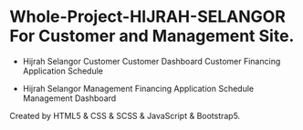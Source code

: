 # Whole-Project-HIJRAH-SELANGOR For Customer and Management Site.

- Hijrah Selangor Customer
Customer Dashboard
Customer Financing Application Schedule

- Hijrah Selangor Management
Financing Application Schedule
Management Dashboard

Created by HTML5 & CSS & SCSS & JavaScript & Bootstrap5.
